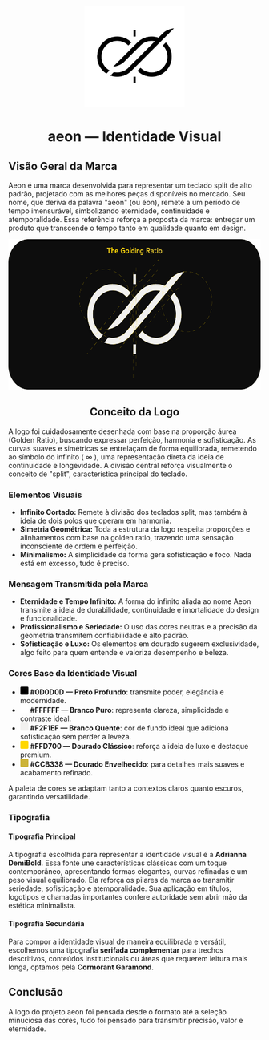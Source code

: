<div align="center">
 <picture>
  <img src="./logo/render/png/logo_aeon.png" width="200" height="200">
 </picture>
<h1 align="center">
  aeon — Identidade Visual
</h1>
</div>

## Visão Geral da Marca

Aeon é uma marca desenvolvida para representar um teclado split de alto padrão, projetado com as melhores peças disponíveis no mercado. Seu nome, que deriva da palavra "aeon" (ou éon), remete a um período de tempo imensurável, simbolizando eternidade, continuidade e atemporalidade. Essa referência reforça a proposta da marca: entregar um produto que transcende o tempo tanto em qualidade quanto em design.

<div align="center">
 <picture>
  <img src="./logo/render/png/logo_aeon_goldingratio.png" width="600" height="300">
 </picture>
<h2 align="center">
  Conceito da Logo
</h2>
</div>

A logo foi cuidadosamente desenhada com base na proporção áurea (Golden Ratio), buscando expressar perfeição, harmonia e sofisticação. As curvas suaves e simétricas se entrelaçam de forma equilibrada, remetendo ao símbolo do infinito ( ∞ ), uma representação direta da ideia de continuidade e longevidade. A divisão central reforça visualmente o conceito de "split", característica principal do teclado.

### Elementos Visuais

- **Infinito Cortado:** Remete à divisão dos teclados split, mas também à ideia de dois polos que operam em harmonia.
- **Simetria Geométrica:** Toda a estrutura da logo respeita proporções e alinhamentos com base na golden ratio, trazendo uma sensação inconsciente de ordem e perfeição.
- **Minimalismo:** A simplicidade da forma gera sofisticação e foco. Nada está em excesso, tudo é preciso.

### Mensagem Transmitida pela Marca

- **Eternidade e Tempo Infinito:** A forma do infinito aliada ao nome Aeon transmite a ideia de durabilidade, continuidade e imortalidade do design e funcionalidade.
- **Profissionalismo e Seriedade:** O uso das cores neutras e a precisão da geometria transmitem confiabilidade e alto padrão.
- **Sofisticação e Luxo:** Os elementos em dourado sugerem exclusividade, algo feito para quem entende e valoriza desempenho e beleza.

### Cores Base da Identidade Visual

- <img src="assets/black.svg" width="16" height="16"/> **#0D0D0D — Preto Profundo**: transmite poder, elegância e modernidade.
- <img src="assets/white.svg" width="16" height="16"/> **#FFFFFF — Branco Puro**: representa clareza, simplicidade e contraste ideal.
- <img src="assets/base_white.svg" width="16" height="16"/> **#F2F1EF — Branco Quente**: cor de fundo ideal que adiciona sofisticação sem perder a leveza.
- <img src="assets/gold.svg" width="16" height="16"/> **#FFD700 — Dourado Clássico**: reforça a ideia de luxo e destaque premium.
- <img src="assets/dark_gold.svg" width="16" height="16"/> **#CCB338 — Dourado Envelhecido**: para detalhes mais suaves e acabamento refinado.

A paleta de cores se adaptam tanto a contextos claros quanto escuros, garantindo versatilidade.

### Tipografia

#### Tipografia Principal

A tipografia escolhida para representar a identidade visual é a **Adrianna DemiBold**. Essa fonte une características clássicas com um toque contemporâneo, apresentando formas elegantes, curvas refinadas e um peso visual equilibrado. Ela reforça os pilares da marca ao transmitir seriedade, sofisticação e atemporalidade. Sua aplicação em títulos, logotipos e chamadas importantes confere autoridade sem abrir mão da estética minimalista.

#### Tipografia Secundária

Para compor a identidade visual de maneira equilibrada e versátil, escolhemos uma tipografia **serifada complementar** para trechos descritivos, conteúdos institucionais ou áreas que requerem leitura mais longa, optamos pela **Cormorant Garamond**.

## Conclusão

A logo do projeto aeon foi pensada desde o formato até a seleção minuciosa das cores, tudo foi pensado para transmitir precisão, valor e eternidade.
